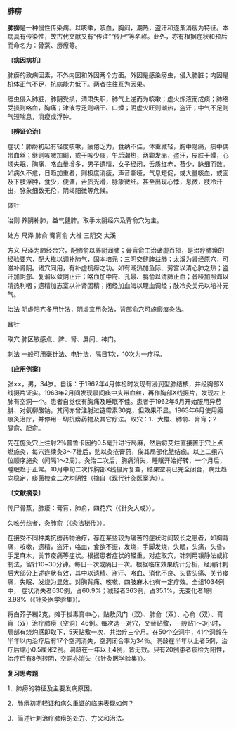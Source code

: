 ### 肺痨

**肺痨**是一种慢性传染病。以咳嗽，咳血，胸闷，潮热，盗汗和逐渐消瘦为特征。本病具有传染性，故古代文献又有“传注”“传尸”等名称。此外，亦有根据症状和预后而命名为：骨蒸、痨瘵等。

**〔病因病机〕**

肺痨的致病因素，不外内因和外因两个方面。外因是感染痨虫，侵入肺脏；内因是机体正气不足，抗病能力低下。两者往往互为因果。

痨虫侵入肺脏，肺阴受损，清肃失职，肺气上逆而为咳嗽；虚火炼液而成痰；肺络受损则咯血，胸痛；津液亏乏则咽干、口燥；阴虚火旺则潮热，盗汗；中气不足则气短喘息，消瘦或浮肿。

**〔辨证论治〕**

症状：肺痨初起有轻度咳嗽，疲倦乏力，食纳不佳，体重减轻，胸中隐痛，痰中偶带血丝；继则咳嗽加剧，或干咳少痰，午后潮热，两颧发赤，盗汗，皮肤干燥，心烦失眠，胸痛，咯血量增多，男子遗精，女子经闭，舌质红赤，苔少，脉细而数。如病久不愈，日趋加重者，则极度消瘦，声音嘶哑，气息短促，或大量咳血，或面及下肢浮肿，食少，便溏，舌质光滑，脉象微细。甚至出现心悸，息微，肢冷汗出，脉象细数无伦，阴竭阳微等危候。

体针

治则  养阴补肺，益气健脾。取手太阴经穴及背俞穴为主。

处方  尺泽  肺俞  膏肓俞  大椎  三阴交  太溪

方义  尺泽为肺经合穴，配肺俞以养阴润肺；膏肓俞主治诸虚百损，是治疗肺痨的经验要穴，配大椎以调补肺气，固本培元；三阴交健脾益肺；太溪为肾经原穴，可滋补肾阴。诸穴同用，有补虚抗痨之功。如有潮热加鱼际、劳宫以清心肺之热；盗汗加阴郄、复溜以敛阴止汗；咯血加中府、孔最、膈俞以清肺止血；音哑加照海以清热利咽；遗精加志室以补肾固精；闭经加血海以理血调经；肢冷灸关元以培补元气。

治法  阴虚阳亢多用针法，阴虚宜用灸法，背部俞穴可施瘢痕灸法。

耳针

取穴  肺区敏感点、脾、肾、屏间、神门。

刺法  一般可用毫针法、电针法，隔日1次，10次为一疗程。

**〔应用例案〕**

张××，男，34岁。自诉：于1962年4月体检时发现有浸润型肺结核，并经胸部X线摄片证实。1963年2月间发现晨间痰中夹带血丝，再作胸部X线摄片，发现左上肺有空洞一个。患者自觉仅有胸痛及睡眠不佳。患者于1962年5月开始服用异菸肼、对氨柳酸钠，其间亦曾注射过链霉素30克，但效果不显。1963年6月使用瘢痕灸治疗，并停用一切抗痨药物及其它疗法。取穴：1．大椎、肺俞、膏肓；2．膈俞、胆俞。

先在施灸穴上注射2％普鲁卡因约0.5毫升进行局麻，然后将艾炷直接置于穴上点燃施灸，每穴连续灸3～7壮后，贴以灸疮膏药，俟其局部化脓结痂。以上二组穴位顺序施灸（间隔1～2周）。灸治二次后，胸痛消失，睡眠开始好转，一个月后，睡眠趋于正常。10月中旬二次作胸部X线摄片复查，结果空洞已完全闭合，病灶趋向稳定，痰菌检查二次均阴性（摘自《现代针灸医案选》）。

**〔文献摘录〕**

传尸骨蒸，肺痿：膏肓，肺俞，四花穴（《针灸大成》）。

久咳劳热者，灸肺俞（《灸法秘传》）。

在接受不同种类抗痨药物治疗，存在某些较为痛苦的症状时间较长之患者，如胸背痛，咳嗽，遗精，盗汗，咯血，食欲不振，发烧，手脚发烧，失眠，头痛，头昏，手足麻木，关节痠痛等症状。根据患者症状的轻重，对症取穴，针刺用镇静法或抑制法，留针10~30分钟。每日一次或隔日一次。根据临床效果统计分析，经用针刺后大部分上述症状有效，其中以遗精、盗汗、咯血、消化不良、头昏头痛、关节痠痛，失眠、发烧为显效。对胸背痛、咳嗽、四肢麻木也有一定疗效。全组1034例中， 症状消失者630例，占60.9%；减轻者363例，占35.1%，无变化者1例3.98%（《针灸医学验集》)。

将白芥子糊2克，摊于拔毒膏中心，贴敷风门（双）、肺俞（双）、心俞（双）、膏肓（双）治疗肺痨（空洞）46例。每次选一对穴，交替贴敷，一般贴1～3小时，局部有烧灼感即取下，5天贴敷一次，共治疗三个月。在50个空洞中，41个洞龄在半年以内治疗后有17个空洞消失，空洞闭合率为34％。洞龄在半年以上者5例，治疗后缩小0.5厘米2例。洞龄在一年以上4例，皆无效。只有20例患者痰检为阳性，治疗后有8例转阴，空洞亦消失（《针灸医学验集》）。

**复习思考题**

1．肺痨的特征及主要发病原因。

2．肺痨初期轻证和病久重证的临床表现如何？

3．简述针刺治疗肺痨的处方、方义和治法。

